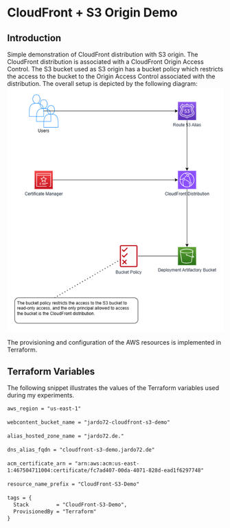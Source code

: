 # CloudFront + S3 Origin Demo

## Introduction
Simple demonstration of CloudFront distribution with S3 origin. The CloudFront distribution is associated with a CloudFront Origin Access Control. The S3 bucket used as S3 origin has a bucket policy which restricts the access to the bucket to the Origin Access Control associated with the distribution. The overall setup is depicted by the following diagram:
![application-diagram](./diagram.png)

The provisioning and configuration of the AWS resources is implemented in Terraform.

## Terraform Variables
The following snippet illustrates the values of the Terraform variables used during my experiments.

```hcl
aws_region = "us-east-1"

webcontent_bucket_name = "jardo72-cloudfront-s3-demo"

alias_hosted_zone_name = "jardo72.de."

dns_alias_fqdn = "cloudfront-s3-demo.jardo72.de"

acm_certificate_arn = "arn:aws:acm:us-east-1:467504711004:certificate/fc7ad407-00da-4071-828d-ead1f6297748"

resource_name_prefix = "CloudFront-S3-Demo"

tags = {
  Stack         = "CloudFront-S3-Demo",
  ProvisionedBy = "Terraform"
}
```
